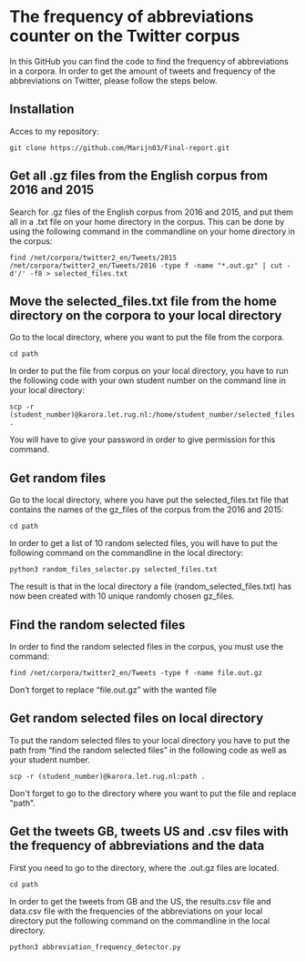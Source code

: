 # The frequency of abbreviations counter on the Twitter corpus

In this GitHub you can find the code to find the frequency of abbreviations in a corpora. In order to get the amount of tweets and frequency of the abbreviations on Twitter, please follow the steps below.  

## Installation
Acces to my repository:
```
git clone https://github.com/Marijn03/Final-report.git
```

## Get all .gz files from the English corpus from 2016 and 2015
Search for .gz files of the English corpus from 2016 and 2015, and put them all in a .txt file on your home directory in the corpus. This can be done by using the following command in the commandline on your home directory in the corpus:
```
find /net/corpora/twitter2_en/Tweets/2015 /net/corpora/twitter2_en/Tweets/2016 -type f -name "*.out.gz" | cut -d'/' -f8 > selected_files.txt
```

## Move the selected_files.txt file from the home directory on the corpora to your local directory

Go to the local directory, where you want to put the file from the corpora.
```
cd path
```
In order to put the file from corpus on your local directory, you have to run the following code with your own student number on the command line in your local directory:
  
```
scp -r (student_number)@karora.let.rug.nl:/home/student_number/selected_files.txt .
```
You will have to give your password in order to give permission for this command.  

## Get random files 
Go to the local directory, where you have put the selected_files.txt file that contains the names of the gz_files of the corpus from the 2016 and 2015:
```
cd path
```

In order to get a list of 10 random selected files, you will have to put the following command on the commandline in the local directory:

```
python3 random_files_selector.py selected_files.txt
```
The result is that in the local directory a file (random_selected_files.txt) has now been created with 10 unique randomly chosen gz_files. 

## Find the random selected files
In order to find the random selected files in the corpus, you must use the command:

```
find /net/corpora/twitter2_en/Tweets -type f -name file.out.gz

```

Don’t forget to replace “file.out.gz” with the wanted file

## Get random selected files on local directory
To put the random selected files to your local directory you have to put the path from “find the random selected files” in the following code as well as your student number.
```
scp -r (student_number)@karora.let.rug.nl:path .
```
Don't forget to go to the directory where you want to put the file and replace "path". 

## Get the tweets GB, tweets US and .csv files with the frequency of abbreviations and the data 

First you need to go to the directory, where the .out.gz files are located. 
```
cd path
```

In order to get the tweets from GB and the US, the results.csv file and data.csv file with the frequencies of the abbreviations on your local directory put the following command on the commandline in the local directory.

```
python3 abbreviation_frequency_detector.py
```
